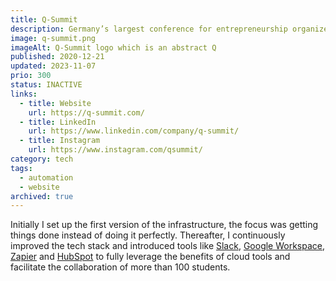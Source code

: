 ```yaml
---
title: Q-Summit
description: Germany’s largest conference for entrepreneurship organized by students.
image: q-summit.png
imageAlt: Q-Summit logo which is an abstract Q
published: 2020-12-21
updated: 2023-11-07
prio: 300
status: INACTIVE
links:
  - title: Website
    url: https://q-summit.com/
  - title: LinkedIn
    url: https://www.linkedin.com/company/q-summit/
  - title: Instagram
    url: https://www.instagram.com/qsummit/
category: tech
tags:
  - automation
  - website
archived: true
---
```


Initially I set up the first version of the infrastructure, the focus was getting things done instead of doing it perfectly. Thereafter, I continuously improved the tech stack and introduced tools like [Slack](https://slack.com/), [Google Workspace](https://workspace.google.com/), [Zapier](https://zapier.com/) and [HubSpot](https://www.hubspot.com/) to fully leverage the benefits of cloud tools and facilitate the collaboration of more than 100 students.
